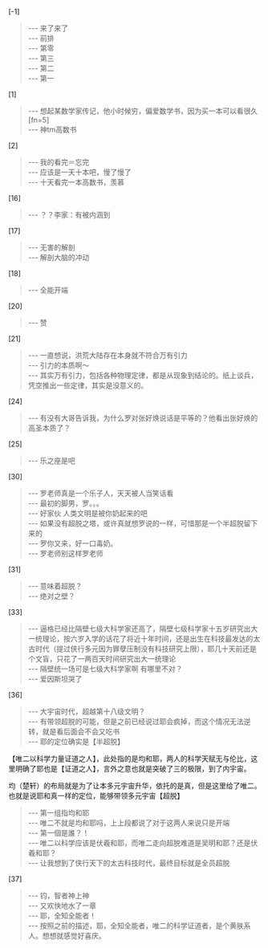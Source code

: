 
[-1] 
>--- 来了来了<br>
>--- 前排<br>
>--- 第零<br>
>--- 第三<br>
>--- 第二<br>
>--- 第一<br>

[1] 
>--- 想起某数学家传记，他小时候穷，偏爱数学书，因为买一本可以看很久[fn=5]<br>
>--- 神tm高数书<br>

[2] 
>--- 我的看完＝忘完<br>
>--- 应该是一天十本吧，慢了慢了<br>
>--- 十天看完一本高数书，羡慕<br>

[16] 
>--- ？？李家：有被内涵到<br>

[17] 
>--- 无害的解剖<br>
>--- 解剖大脑的冲动<br>

[18] 
>--- 全能开端<br>

[20] 
>--- 赞<br>

[21] 
>--- 一直想说，洪荒大陆存在本身就不符合万有引力<br>
>--- 引力的本质啊～<br>
>--- 其实万有引力，包括各种物理定律，都是从现象到结论的。纸上谈兵，凭空推出一些定律，其实是没意义的。<br>

[24] 
>--- 有没有大哥告诉我，为什么罗对张好焕说话是平等的？他看出张好焕的高圣本质了？<br>

[25] 
>--- 乐之座是吧<br>

[30] 
>--- 罗老师真是一个乐子人，天天被人当笑话看<br>
>--- 最初的脚男，罗。。。<br>
>--- 好家伙 人类文明是被你奶起来的吧<br>
>--- 如果没有超脱之塔，或许真就想罗说的一样，可惜那是一个半超脱留下来的<br>
>--- 罗你又来，好一口毒奶。<br>
>--- 罗老师别这样罗老师<br>

[31] 
>--- 意味着超脱？<br>
>--- 绝对之壁？<br>

[33] 
>--- 逼格已经比隔壁七级大科学家还高了，隔壁七级科学家十五岁研究出大一统理论，按六岁入学的话花了将近十年时间，还是出生在科技最发达的太古时代（提过侠行多元因为罪孽压制没有科技研究上限），耶几十天前还是个文盲，只花了一两百天时间研究出大一统理论<br>
>--- 隔壁统一场可是七级大科学家啊  有哪里不对？<br>
>--- 爱因斯坦哭了<br>

[36] 
>--- 大宇宙时代，超越第十八级文明？<br>
>--- 有带领超脱的可能，但是之前已经说过耶会疯掉，而这个情况无法逆转，就是看后面会不会又吃书<br>
>--- 耶的定位确实是【半超脱】

【唯二以科学力量证道之人】，此处指的是均和耶，两人的科学天赋无与伦比，这里明确了耶也是【证道之人】，言外之意也就是突破了三的极限，到了内宇宙。

均（楚轩）的布局就是为了让本多元宇宙升华，依托的是真，但是这里给了唯二。也就是说耶和真一样的定位，能够带领多元宇宙【超脱】<br>
>--- 第一组指均和耶<br>
>--- 唯二不就是均和耶吗，上上段都说了对于这两人来说只是开端<br>
>--- 第一個是誰？！<br>
>--- 唯二以科学应该是伏羲和耶，而唯二走向超脱难道是吴明和耶？还是伏羲和耶？<br>
>--- 让我想到了侠行天下的太古科技时代，最终目标就是全员超脱<br>

[37] 
>--- 钧，智者神上神<br>
>--- 又欢快地水了一章<br>
>--- 耶，全知全能者！<br>
>--- 按照之前的描述，耶，全知全能者，唯二的科学证道者，是个黄肤系人。想想就感觉好喜庆。<br>
